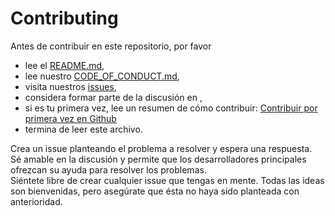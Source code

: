 # Contributing

Antes de contribuir en este repositorio, por favor
 * lee el [README.md](https://github.com/lottielabs/labeler/blob/main/README.md),
 * lee nuestro [CODE_OF_CONDUCT.md](https://github.com/lottielabs/labeler/blob/main/CODE_OF_CONDUCT.md),
 * visita nuestros [issues](https://github.com/lottielabs/labeler/issues),
 * considera formar parte de la discusión en [](),
 * si es tu primera vez, lee un resumen de cómo contribuir: [Contribuir por primera vez en Github](https://gist.github.com/EnzoDiazDev/31e73d0573142d0573eb58d69a5158fd)
 * termina de leer este archivo. 

Crea un issue planteando el problema a resolver y espera una respuesta. </br>
Sé amable en la discusión y permite que los desarrolladores principales ofrezcan su ayuda para resolver los problemas.</br>
Siéntete libre de crear cualquier issue que tengas en mente. Todas las ideas son bienvenidas, pero asegúrate que ésta no haya sido planteada con anterioridad. 